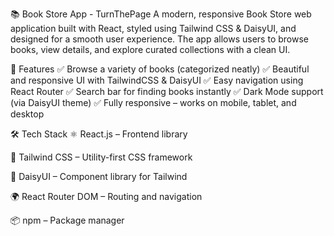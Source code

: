 📚 Book Store App - TurnThePage
A modern, responsive Book Store web application built with React, styled using Tailwind CSS & DaisyUI, and designed for a smooth user experience. The app allows users to browse books, view details, and explore curated collections with a clean UI.

🚀 Features
✅ Browse a variety of books (categorized neatly)
✅ Beautiful and responsive UI with TailwindCSS & DaisyUI
✅ Easy navigation using React Router
✅ Search bar for finding books instantly
✅ Dark Mode support (via DaisyUI theme)
✅ Fully responsive – works on mobile, tablet, and desktop

🛠 Tech Stack
⚛️ React.js – Frontend library

🎨 Tailwind CSS – Utility-first CSS framework

🌸 DaisyUI – Component library for Tailwind

🌍 React Router DOM – Routing and navigation

📦 npm  – Package manager

